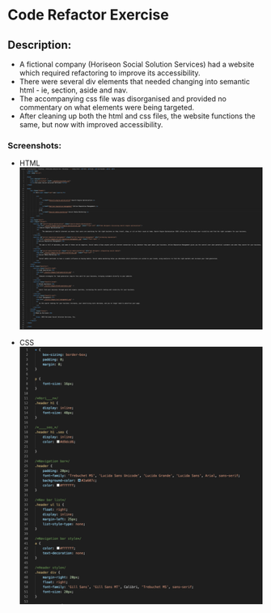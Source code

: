 # Code Refactor Exercise

## Description:
- A fictional company (Horiseon Social Solution Services) had a website which required refactoring to improve its accessibility.
- There were several div elements that needed changing into semantic html - ie, section, aside and nav.
- The accompanying css file was disorganised and provided no commentary on what elements were being targeted.
- After cleaning up both the html and css files, the website functions the same, but now with improved accessibility.

### Screenshots:
- HTML
![](Screen%20Shot%202021-05-29%20at%205.54.39%20pm.png)

- CSS
![](Screen%20Shot%202021-05-29%20at%206.11.23%20pm.png)
